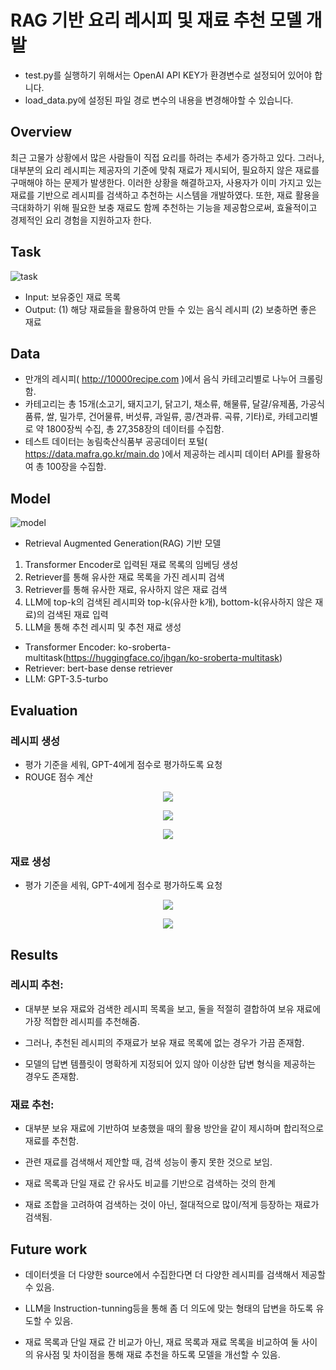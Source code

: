 # RAG 기반 요리 레시피 및 재료 추천 모델 개발
* test.py를 실행하기 위해서는 OpenAI API KEY가 환경변수로 설정되어 있어야 합니다.
* load_data.py에 설정된 파일 경로 변수의 내용을 변경해야할 수 있습니다.


## Overview
  최근 고물가 상황에서 많은 사람들이 직접 요리를 하려는 추세가 증가하고 있다. 그러나, 대부분의 요리 레시피는 제공자의 기준에 맞춰 재료가 제시되어, 필요하지 않은 재료를 구매해야 하는 문제가 발생한다. 이러한 상황을 해결하고자, 사용자가 이미 가지고 있는 재료를 기반으로 레시피를 검색하고 추천하는 시스템을 개발하였다. 또한, 재료 활용을 극대화하기 위해 필요한 보충 재료도 함께 추천하는 기능을 제공함으로써, 효율적이고 경제적인 요리 경험을 지원하고자 한다.

## Task
![task](https://github.com/hoorangyee/NLP-Project/assets/119475060/82307206-a932-4abc-bf4d-7e2e8da7e13c)
* Input: 보유중인 재료 목록
* Output: (1) 해당 재료들을 활용하여 만들 수 있는 음식 레시피 (2) 보충하면 좋은 재료

## Data

* 만개의 레시피( http://10000recipe.com )에서 음식 카테고리별로 나누어 크롤링함.
* 카테고리는 총 15개(소고기, 돼지고기, 닭고기, 채소류, 해물류, 달걀/유제품, 가공식품류, 쌀, 밀가루, 건어물류, 버섯류, 과일류, 콩/견과류. 곡류, 기타)로, 카테고리별로 약 1800장씩 수집, 총 27,358장의 데이터를 수집함.
* 테스트 데이터는 농림축산식품부 공공데이터 포털( https://data.mafra.go.kr/main.do )에서 제공하는 레시피 데이터 API를 활용하여 총 100장을 수집함.

## Model
![model](https://github.com/hoorangyee/NLP-Project/assets/119475060/4419fb84-9f3b-4627-9308-5a01aaf6f996)
- Retrieval Augmented Generation(RAG) 기반 모델
1) Transformer Encoder로 입력된 재료 목록의 임베딩 생성
2) Retriever를 통해 유사한 재료 목록을 가진 레시피 검색
3) Retriever를 통해 유사한 재료, 유사하지 않은 재료 검색
4) LLM에 top-k의 검색된 레시피와 top-k(유사한 k개), bottom-k(유사하지 않은 재료)의 검색된 재료 입력
5) LLM을 통해 추천 레시피 및 추천 재료 생성

* Transformer Encoder: ko-sroberta-multitask(https://huggingface.co/jhgan/ko-sroberta-multitask)
* Retriever: bert-base dense retriever
* LLM: GPT-3.5-turbo

## Evaluation
### 레시피 생성
* 평가 기준을 세워, GPT-4에게 점수로 평가하도록 요청
* ROUGE 점수 계산

<p align="center">
  <img src="https://github.com/hoorangyee/NLP-Project/assets/119475060/63a180f3-bb39-4160-a030-90ebffb969f6"/>
</p>

<p align="center">
  <img src="https://github.com/hoorangyee/NLP-Project/assets/119475060/d7fd980f-a796-4c23-961c-48daf5f59275"/>
</p>

<p align="center">
  <img src="https://github.com/hoorangyee/NLP-Project/assets/119475060/378be415-eaad-463c-b3c8-b856ced135f6"/>
</p>

### 재료 생성
* 평가 기준을 세워, GPT-4에게 점수로 평가하도록 요청

<p align="center">
  <img src="https://github.com/hoorangyee/NLP-Project/assets/119475060/0fdb99e5-4fd8-482f-8140-bab1a529d12e"/>
</p>

<p align="center">
  <img src="https://github.com/hoorangyee/NLP-Project/assets/119475060/3881e865-be12-490c-b99f-fbfbc2543a41"/>
</p>

## Results
### 레시피 추천:
* 대부분 보유 재료와 검색한 레시피 목록을 보고, 둘을 적절히 결합하여 보유 재료에 가장 적합한 레시피를 추천해줌.

* 그러나, 추천된 레시피의 주재료가 보유 재료 목록에 없는 경우가 가끔 존재함.

* 모델의 답변 템플릿이 명확하게 지정되어 있지 않아 이상한 답변 형식을 제공하는 경우도 존재함.

### 재료 추천:
* 대부분 보유 재료에 기반하여 보충했을 때의 활용 방안을 같이 제시하며 합리적으로 재료를 추천함.

* 관련 재료를 검색해서 제안할 때, 검색 성능이 좋지 못한 것으로 보임.

* 재료 목록과 단일 재료 간 유사도 비교를 기반으로 검색하는 것의 한계

* 재료 조합을 고려하여 검색하는 것이 아닌, 절대적으로 많이/적게 등장하는 재료가 검색됨.

## Future work
* 데이터셋을 더 다양한 source에서 수집한다면 더 다양한 레시피를 검색해서 제공할 수 있음.

* LLM을 Instruction-tunning등을 통해 좀 더 의도에 맞는 형태의 답변을 하도록 유도할 수 있음.

* 재료 목록과 단일 재료 간 비교가 아닌, 재료 목록과 재료 목록을 비교하여 둘 사이의 유사점 및 차이점을 통해 재료 추천을 하도록 모델을 개선할 수 있음.

















